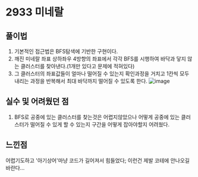 # 2933 미네랄

## 풀이법

1. 기본적인 접근법은 BFS탐색에 기반한 구현이다.
2. 깨진 미네랄 좌표 상하좌우 4방향의 좌표에서 각각 BFS를 시행하여 바닥과 닿지 않는 클러스터를 찾아낸다.(1개만 있다고 문제에 적혀있다)
3. 그 클러스터의 좌표값들이 얼마나 떨어질 수 있는지 확인과정을 거치고 1칸씩 모두 내리는 과정을 반복해서 최대 바닥까지 떨어질 수 있도록 한다.
![image](https://user-images.githubusercontent.com/54053016/92150711-ce126200-ee5a-11ea-8ef8-b2b67d2889af.png)

## 실수 및 어려웠던 점

1. BFS로 공중에 있는 클러스터를 찾는것은 어렵지않았으나 어떻게 공중에 있는 클러스터가 떨어질 수 있게 할 수 있는지 구간을 어떻게 잡아야할지 어려웠다.


## 느낀점

어렵기도하고 '아기상어'마냥 코드가 길어져서 힘들었다; 이런건 제발 코테에 안나오길 바란다...

